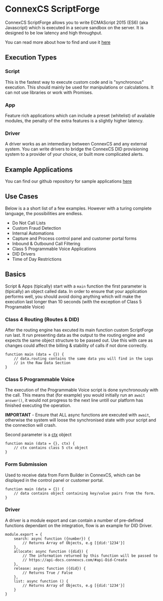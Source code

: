 # ConnexCS ScriptForge

ConnexCS ScriptForge allows you to write ECMAScript 2015 (ES6) (aka Javascript) which is executed
in a secure sandbox on the server. It is designed to be low latency and high throughput.

You can read more about how to find and use it [here](https://docs.connexcs.com/developers/scriptforge/)

## Execution Types

### Script

This is the fastest way to execute custom code and is "synchronous" execution. This should mainly be
used for manipulations or calculations. It can not use libraries or work with Promises.

### App

Feature rich applications which can include a preset (whitelist) of available modules, the penalty
of the extra features is a slightly higher latency.

### Driver

A driver works as an intemediary between ConnexCS and any external system. You can write drivers
to bridge the ConnexCS DID provisioning system to a provider of your choice, or built more complicated alerts.

## Example Applications

You can find our github repository for sample applications [here](https://github.com/connexcs/scriptforge-examples/)

## Use Cases

Below is a a short list of a few examples. However with a turing complete language, the possibilities are endless.

 * Do Not Call Lists
 * Custom Fraud Detection
 * Internal Automations
 * Capture and Process control panel and customer portal forms
 * Inbound & Outbound Call Filtering
 * Class 5 Programmable Voice Applications
 * DID Drivers
 * Time of Day Restrictions

## Basics

Script & Apps (tipically) start with a `main` function the first parameter is (tipically) an object called data.
In order to ensure that your application performs well, you should avoid doing anything which will
make the execution last longer than 10 seconds (with the exception of Class 5 Programable Voice)

### Class 4 Routing (Routes & DID)

After the routing engine has excuted its main function custom ScriptForge run last. It run presenting data
as the output to the routing engine and expects the same object structure to be passed out.
Use this with care as changes could affect the billing & stability of calls if not done correctly.

```
function main (data = {}) {
	// data.routing contains the same data you will find in the Logs
	// in the Raw Data Section
}
```

### Class 5 Programmable Voice

The execution of the Programmable Voice script is done synchronously with the call. This means that (for example)
you would initially run an `await answer()`, it would not progress to the next line untill our platform
has finished executing the operation.

**IMPORTANT** - Ensure that ALL async functions are executed with `await`, otherwise the system will loose
the synchronised state with your script and the connection will crash.

Second parameter is a [ctx](/ctx.html) object
```
function main (data = {}, ctx) {
	// ctx contains class 5 ctx object 
}
```

### Form Submission

Used to receive data from Form Builder in ConnexCS, which can be displayed in the control panel or customer portal.
```
function main (data = {}) {
	// data contains object containing key/value pairs from the form. 
}
```

### Driver
A driver is a module export and can contain a number of pre-defined functions dependant on the integration, flow is an example for DID Driver.

```
module.export = {
	search: async function ({number}) {
		// Returns Array of Objects, e.g [{did:'1234'}]
	},
	allocate: async function ({did}) {
		// The information returned by this function will be passed to 
		// https://api-docs.connexcs.com/#api-Did-Create
	},
	release: async function ({did}) {
		// Returns True / False
	},
	list: async function () {
		// Returns Array of Objects, e.g [{did:'1234'}]
	}
}
```